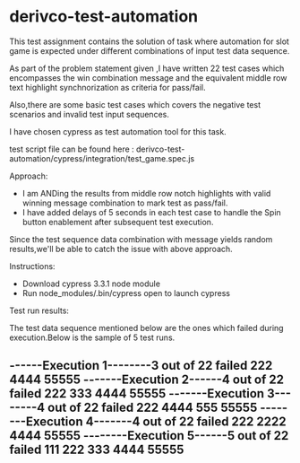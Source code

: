 # derivco-test-automation
This test assignment contains the solution of task where automation for slot game is expected under different combinations of input test data sequence.

As part of the problem statement given ,I have written 22 test cases which encompasses the win combination message and the equivalent middle row text highlight synchnorization as criteria for pass/fail. 

Also,there are some basic test cases which covers the negative test scenarios and invalid test input sequences.

I have chosen cypress as test automation tool for this task.

test script file can be found here : derivco-test-automation/cypress/integration/test_game.spec.js


Approach:
- I am ANDing the results from middle row notch highlights with valid winning message combination to mark test as pass/fail.
- I have added delays of 5 seconds in each test case to handle the Spin button enablement after subsequent test execution.

Since the test sequence data combination with message yields random results,we'll be able to catch the issue with above approach.


Instructions:

- Download cypress 3.3.1 node module 
- Run node_modules/.bin/cypress open to launch cypress 



Test run results:

The test data sequence mentioned below are the ones which failed during execution.Below is the sample of 5 test runs.

------Execution 1--------3 out of 22 failed
222
4444
55555
-------Execution 2------4 out of 22 failed
222
333
4444
55555
-------Execution 3--------4 out of 22 failed 
222
4444
555
55555
--------Execution 4-------4 out of 22 failed 
222
2222
4444
55555
--------Execution 5------5 out of 22 failed 
111
222
333
4444
55555
---------------------

